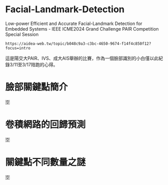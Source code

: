 # Facial-Landmark-Detection
Low-power Efficient and Accurate Facial-Landmark Detection for Embedded Systems - IEEE ICME2024 Grand Challenge PAIR Competition Special Session

`https://aidea-web.tw/topic/b048c9a3-c3bc-4650-9674-f14f4c850f12?focus=intro`

這是陽交大PAIR、IVS、成大AIS舉辦的比賽，作為一個臉部識別的小白僅以此紀錄3/11至3/17陪跑的心得。

# 臉部關鍵點簡介
🈳
# 卷積網路的回歸預測
🈳
# 關鍵點不同數量之謎
🈳
